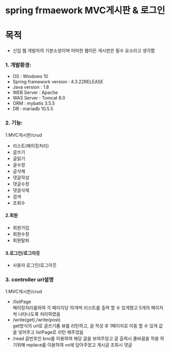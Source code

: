 # spring frmaework MVC게시판 & 로그인

# 목적
   + 신입 웹 개발자의 기본소양이며 어떠한 웹이든 게시판은 필수 요소라고 생각함

### 1. 개발환경:  
   + OS : Windows 10  
   + Spring framework version : 4.3.22RELEASE  
   + Java version : 1.8  
   + WEB Server : Apache  
   + WAS Server : Tomcat 8.0  
   + ORM : mybatis 3.5.5  
   + DB : mariadb 10.5.5  

### 2. 기능:  
  1.MVC게시판/crud    
  + 리스트(페이징처리)   
  + 글쓰기    
  + 글읽기    
  + 글수정   
  + 글삭제  
  + 댓글작성    
  + 댓글수정   
  + 댓글삭제    
  + 검색
  + 조회수    
  
  #### 2.회원    
  + 회원가입    
  + 회원수정    
  + 회원탈퇴    
  
   #### 3.로그인/로그아웃    
  + 사용자 로그인/로그아웃   
  
### 3. controller url설명  
   1.MVC게시판/crud    
   + /listPage  
     페이징처리를하여 각 페이지당 10개씩 리스트를 출력 할 수 있게했고 5개의 페이지씩 나타나도록 처리하였음  
   + /write(get),/write(post)  
     get방식의 url로 글쓰기폼 뷰를 리턴하고, 글 작성 후 1페이지로 이동 할 수 있게 값을 넣어주고 listPage로 리턴 해주었음       
   + /read
     글번호인 bno를 이용하여 해당 글을 보여주었고 글 출력시 줄바꿈을 적용 하기위해 replace를 이용하여 vo에 담아주었고
     게시글 조회시 댓글
